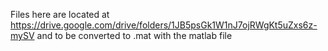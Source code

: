 Files here are located at https://drive.google.com/drive/folders/1JB5psGk1W1nJ7ojRWgKt5uZxs6z-mySV and to be converted to .mat with the matlab file